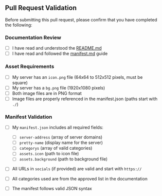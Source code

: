 ##  Pull Request Validation

Before submitting this pull request, please confirm that you have completed the following:

###  Documentation Review
- [ ] I have read and understood the [README.md](../README.md)
- [ ] I have read and followed the [manifest.md](../docs/manifest.md) guide

###  Asset Requirements
- [ ] My server has an `icon.png` file (64x64 to 512x512 pixels, must be square)
- [ ] My server has a `bg.png` file (1920x1080 pixels)
- [ ] Both image files are in PNG format
- [ ] Image files are properly referenced in the manifest.json (paths start with `./`)

###  Manifest Validation
- [ ] My `manifest.json` includes all required fields:
  - [ ] `server-address` (array of server domains)
  - [ ] `pretty-name` (display name for the server)
  - [ ] `categorys` (array of valid categories)
  - [ ] `assets.icon` (path to icon file)
  - [ ] `assets.background` (path to background file)
- [ ] All URLs in `socials` (if provided) are valid and start with `https://`
- [ ] All categories used are from the approved list in the documentation
- [ ] The manifest follows valid JSON syntax


